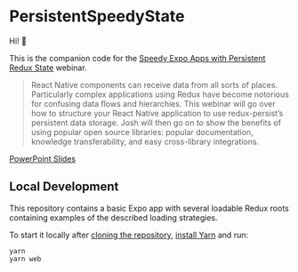 # PersistentSpeedyState

Hi! 👋

This is the companion code for the [Speedy Expo Apps with Persistent Redux State](https://swmansion.com/academy/webinars/josh-goldberg-speedy-expo-apps-with-persistent-redux-state) webinar.

> React Native components can receive data from all sorts of places.
> Particularly complex applications using Redux have become notorious for confusing data flows and hierarchies.
> This webinar will go over how to structure your React Native application to use redux-persist’s persistent data storage.
> Josh will then go on to show the benefits of using popular open source libraries: popular documentation, knowledge transferability, and easy cross-library integrations.

[PowerPoint Slides](https://1drv.ms/p/s!AvUc1cvPrJnWvs4PRk6Oj_cAYkiGyA?e=BkvB75)

## Local Development

This repository contains a basic Expo app with several loadable Redux roots containing examples of the described loading strategies.

To start it locally after [cloning the repository](https://docs.github.com/en/github/creating-cloning-and-archiving-repositories/cloning-a-repository), [install Yarn](https://yarnpkg.com) and run:

```shell
yarn
yarn web
```
